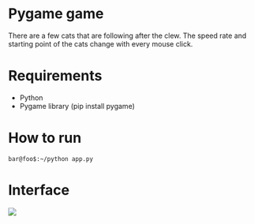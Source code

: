 # Pygame game
There are a few cats that are following after the clew. The speed rate and starting point of the cats change with every mouse click.

# Requirements
- Python
- Pygame library (pip install pygame)

# How to run
```
bar@foo$:~/python app.py
```

# Interface
![](https://media.giphy.com/media/wHbKWevjNs9yzLaP51/giphy.gif)

